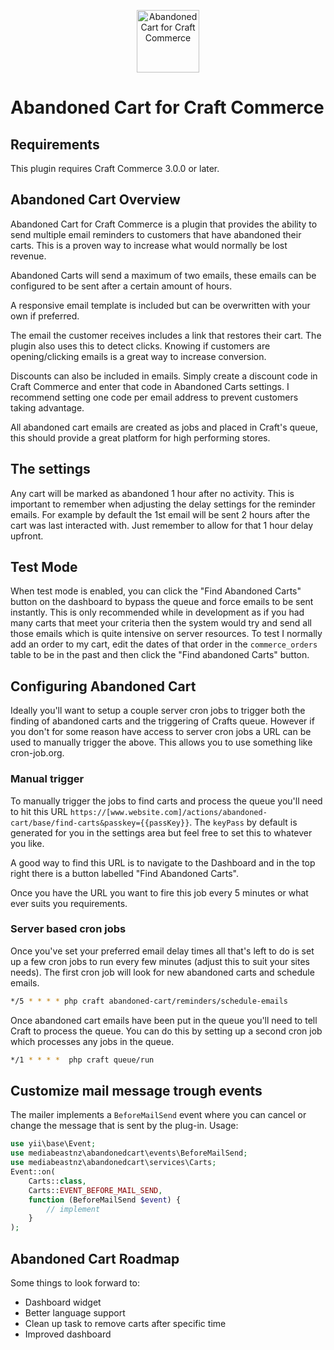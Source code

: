 <p align="center"><a href="https://plugins.craftcms.com/abandoned-cart" target="_blank"><img src="./src/icon.svg" width="100" height="100" alt="Abandoned Cart for Craft Commerce"></a></p>

# Abandoned Cart for Craft Commerce

## Requirements

This plugin requires Craft Commerce 3.0.0 or later.

## Abandoned Cart Overview

Abandoned Cart for Craft Commerce is a plugin that provides the ability to send multiple email
reminders to customers that have abandoned their carts. This is a proven way to increase what would normally be lost revenue.

Abandoned Carts will send a maximum of two emails, these emails can be configured to be sent after a certain amount of hours.

A responsive email template is included but can be overwritten with your own if preferred.

The email the customer receives includes a link that restores their cart. 
The plugin also uses this to detect clicks. Knowing if customers are opening/clicking emails is a great way to increase conversion.

Discounts can also be included in emails. Simply create a discount code in Craft Commerce and enter that code in
Abandoned Carts settings. I recommend setting one code per email address to prevent customers taking advantage.

All abandoned cart emails are created as jobs and placed in Craft's queue, this should provide a great platform
for high performing stores.

## The settings

Any cart will be marked as abandoned 1 hour after no activity. This is important to remember when adjusting the delay settings for the reminder
emails. For example by default the 1st email will be sent 2 hours after the cart was last interacted with. Just remember to allow for that 1 hour delay upfront.

## Test Mode
When test mode is enabled, you can click the "Find Abandoned Carts" button on the dashboard to bypass the queue and force emails to be sent instantly.
This is only recommended while in development as if you had many carts that meet your criteria then the system would try and send all those emails which is quite intensive on server resources.
To test I normally add an order to my cart, edit the dates of that order in the `commerce_orders` table to be in the past and then click the "Find abandoned Carts" button.

## Configuring Abandoned Cart

Ideally you'll want to setup a couple server cron jobs to trigger both the finding of abandoned carts and the triggering of Crafts queue.
However if you don't for some reason have access to server cron jobs a URL can be used to manually trigger the above. 
This allows you to use something like cron-job.org.

### Manual trigger
To manually trigger the jobs to find carts and process the queue you'll need to hit this URL `https://[www.website.com]/actions/abandoned-cart/base/find-carts&passkey={{passKey}}`. The `keyPass` by default is generated for you in the settings area but feel free to set this to whatever you like.

A good way to find this URL is to navigate to the Dashboard and in the top right there is a button labelled "Find Abandoned Carts".

Once you have the URL you want to fire this job every 5 minutes or what ever suits you requirements.

### Server based cron jobs
Once you've set your preferred email delay times all that's left to do is set up a few cron
jobs to run every few minutes (adjust this to suit your sites needs). The first cron job will look for new
abandoned carts and schedule emails.

```sh
*/5 * * * * php craft abandoned-cart/reminders/schedule-emails
```

Once abandoned cart emails have been put in the queue you'll need to tell Craft to process the queue.
You can do this by setting up a second cron job which processes any jobs in the queue.

```sh
*/1 * * * *  php craft queue/run
```

## Customize mail message trough events
The mailer implements a `BeforeMailSend` event where you can cancel or change the message that is sent by the plug-in. Usage:
```php
use yii\base\Event;
use mediabeastnz\abandonedcart\events\BeforeMailSend;
use mediabeastnz\abandonedcart\services\Carts;
Event::on(
    Carts::class,
    Carts::EVENT_BEFORE_MAIL_SEND,
    function (BeforeMailSend $event) {
        // implement
    }
);
```

## Abandoned Cart Roadmap

Some things to look forward to:

* Dashboard widget
* Better language support
* Clean up task to remove carts after specific time
* Improved dashboard